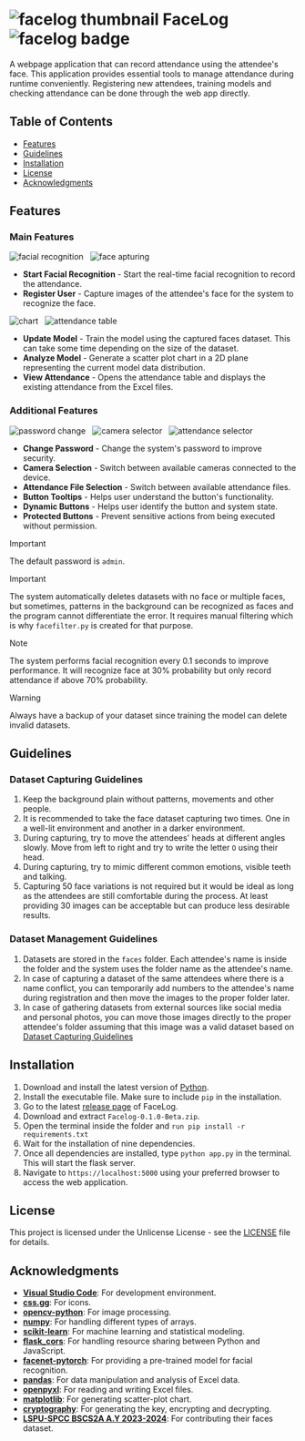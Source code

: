 # ![facelog thumbnail][facelog-thumbnail] FaceLog ![facelog badge][facelog-badge]
A webpage application that can record attendance using the attendee's face. This application provides essential tools to manage attendance during runtime conveniently. Registering new attendees, training models and checking attendance can be done through the web app directly.

## Table of Contents
- [Features](#features)
- [Guidelines](#guidelines)
- [Installation](#installation)
- [License](#license)
- [Acknowledgments](#acknowledgments)

## Features
### Main Features
![facial recognition][facial-recognition] &nbsp;
![face apturing][face-capturing]
- **Start Facial Recognition** - Start the real-time facial recognition to record the attendance.
- **Register User** - Capture images of the attendee's face for the system to recognize the face.

![chart][chart] &nbsp;
![attendance table][attendance-table]
- **Update Model** - Train the model using the captured faces dataset. This can take some time depending on the size of the dataset.
- **Analyze Model** - Generate a scatter plot chart in a 2D plane representing the current model data distribution.
- **View Attendance** - Opens the attendance table and displays the existing attendance from the Excel files.

### Additional Features
![password change][password-change] &nbsp;
![camera selector][camera-selector] &nbsp;
![attendance selector][attendance-selector]
- **Change Password** - Change the system's password to improve security.
- **Camera Selection** - Switch between available cameras connected to the device.
- **Attendance File Selection** - Switch between available attendance files.
- **Button Tooltips** - Helps user understand the button's functionality.
- **Dynamic Buttons** - Helps user identify the button and system state.
- **Protected Buttons** - Prevent sensitive actions from being executed without permission.

> [!IMPORTANT]
> The default password is `admin`.

> [!IMPORTANT]
> The system automatically deletes datasets with no face or multiple faces, but sometimes, patterns in the background can be recognized as faces and the program cannot differentiate the error. It requires manual filtering which is why `facefilter.py` is created for that purpose.

> [!NOTE]
> The system performs facial recognition every 0.1 seconds to improve performance. It will recognize face at 30% probability but only record attendance if above 70% probability.

> [!WARNING]
> Always have a backup of your dataset since training the model can delete invalid datasets.

## Guidelines
### Dataset Capturing Guidelines
1. Keep the background plain without patterns, movements and other people.
2. It is recommended to take the face dataset capturing two times. One in a well-lit environment and another in a darker environment.
3. During capturing, try to move the attendees' heads at different angles slowly. Move from left to right and try to write the letter `O` using their head.
4. During capturing, try to mimic different common emotions, visible teeth and talking.
5. Capturing 50 face variations is not required but it would be ideal as long as the attendees are still comfortable during the process. At least providing 30 images can be acceptable but can produce less desirable results.

### Dataset Management Guidelines
1. Datasets are stored in the `faces` folder. Each attendee's name is inside the folder and the system uses the folder name as the attendee's name.
2. In case of capturing a dataset of the same attendees where there is a name conflict, you can temporarily add numbers to the attendee's name during registration and then move the images to the proper folder later.
2. In case of gathering datasets from external sources like social media and personal photos, you can move those images directly to the proper attendee's folder assuming that this image was a valid dataset based on [Dataset Capturing Guidelines](#dataset-capturing-guidelines)

## Installation
1. Download and install the latest version of [Python][python].
2. Install the executable file. Make sure to include `pip` in the installation.
3. Go to the latest [release page][release-page] of FaceLog.
4. Download and extract `Facelog-0.1.0-Beta.zip`.
5. Open the terminal inside the folder and `run pip install -r requirements.txt`
6. Wait for the installation of nine dependencies.
7. Once all dependencies are installed, type `python app.py` in the terminal. This will start the flask server.
8. Navigate to `https://localhost:5000` using your preferred browser to access the web application.

## License
This project is licensed under the Unlicense License - see the [LICENSE](LICENSE) file for details.

## Acknowledgments
- **[Visual Studio Code][visual-studio-code]**: For development environment.
- **[css.gg][css-gg]**: For icons.
- **[opencv-python][opencv-python]**: For image processing.
- **[numpy][numpy]**: For handling different types of arrays.
- **[scikit-learn][scikit-learn]**: For machine learning and statistical modeling.
- **[flask_cors][flask-cors]**: For handling resource sharing between Python and JavaScript.
- **[facenet-pytorch][facenet-pytorch]**: For providing a pre-trained model for facial recognition.
- **[pandas][pandas]**: For data manipulation and analysis of Excel data.
- **[openpyxl][openpyxl]**: For reading and writing Excel files.
- **[matplotlib][matplotlib]**: For generating scatter-plot chart.
- **[cryptography][cryptography]**: For generating the key, encrypting and decrypting.
- **[LSPU-SPCC BSCS2A A.Y 2023-2024][lspu-spcc-bscs2a-ay-2023-2024]**: For contributing their faces dataset.

<!-- Reference -->
[facelog-thumbnail]: https://github.com/Mindkerchief/FaceLog/assets/130748576/0e2ea03f-d343-4ba2-9807-f507ac6cfe3d
[facelog-badge]: https://img.shields.io/badge/WebApp-Real_time_Facial_Recognition_Attendance_System-6850A8

[facial-recognition]: https://github.com/Mindkerchief/FaceLog/assets/130748576/606640e0-acb8-41d1-8a3e-0dcda1857c30
[face-capturing]: https://github.com/Mindkerchief/FaceLog/assets/130748576/f9ac633e-32eb-4fda-91ff-2f9b12edf2db
[chart]: https://github.com/Mindkerchief/FaceLog/assets/130748576/02271d0b-b6ed-4a82-8cea-33832139055b
[attendance-table]: https://github.com/Mindkerchief/FaceLog/assets/130748576/5e7db092-882c-4ed5-8fc4-65eda360a82b
[password-change]: https://github.com/Mindkerchief/FaceLog/assets/130748576/e0f79d1c-c84c-4268-b7f7-1c5c5ff7248c
[camera-selector]: https://github.com/Mindkerchief/FaceLog/assets/130748576/54b4918b-64fb-4ddb-832d-23098450c6df
[attendance-selector]: https://github.com/Mindkerchief/FaceLog/assets/130748576/debc2548-9ce1-40b0-bfdb-b77e3800c627

[release-page]: https://github.com/Mindkerchief/FaceLog/releases
[python]: https://www.python.org/downloads/
[visual-studio-code]: https://code.visualstudio.com/docs
[css-gg]: https://css.gg/
[opencv-python]: https://docs.opencv.org/4.x/d6/d00/tutorial_py_root.html
[numpy]: https://numpy.org/doc/stable/index.html
[scikit-learn]: https://scikit-learn.org/0.21/documentation.html
[flask-cors]: https://flask-cors.readthedocs.io/en/latest/api.html
[facenet-pytorch]: https://github.com/timesler/facenet-pytorch
[pandas]: https://pandas.pydata.org/docs/
[openpyxl]: https://openpyxl.readthedocs.io/en/stable/
[matplotlib]: https://matplotlib.org/stable/users/index
[cryptography]: https://cryptography.io/en/latest/
[lspu-spcc-bscs2a-ay-2023-2024]: https://web.facebook.com/photo.php?fbid=626282756192961&set=a.626292752858628&type=3
